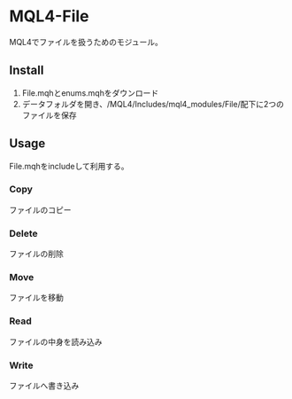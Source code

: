 # MQL4-File
MQL4でファイルを扱うためのモジュール。


## Install
1. File.mqhとenums.mqhをダウンロード
2. データフォルダを開き、/MQL4/Includes/mql4_modules/File/配下に2つのファイルを保存


## Usage
File.mqhをincludeして利用する。  

### Copy  
ファイルのコピー

### Delete  
ファイルの削除

### Move  
ファイルを移動

### Read
ファイルの中身を読み込み

### Write
ファイルへ書き込み
